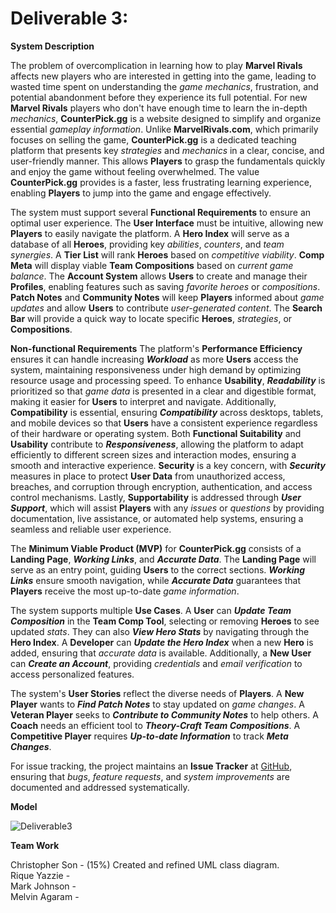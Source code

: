 # Deliverable 3:

**System Description**

The problem of overcomplication in learning how to play **Marvel Rivals** affects new players who are interested in getting into the game, leading to wasted time spent on understanding the *game mechanics*, frustration, and potential abandonment before they experience its full potential. For new **Marvel Rivals** players who don't have enough time to learn the in-depth *mechanics*, **CounterPick.gg** is a website designed to simplify and organize essential *gameplay information*. Unlike **MarvelRivals.com**, which primarily focuses on selling the game, **CounterPick.gg** is a dedicated teaching platform that presents key *strategies* and *mechanics* in a clear, concise, and user-friendly manner. This allows **Players** to grasp the fundamentals quickly and enjoy the game without feeling overwhelmed. The value **CounterPick.gg** provides is a faster, less frustrating learning experience, enabling **Players** to jump into the game and engage effectively.

The system must support several **Functional Requirements** to ensure an optimal user experience. The **User Interface** must be intuitive, allowing new **Players** to easily navigate the platform. A **Hero Index** will serve as a database of all **Heroes**, providing key *abilities*, *counters*, and *team synergies*. A **Tier List** will rank **Heroes** based on *competitive viability*. **Comp Meta** will display viable **Team Compositions** based on *current game balance*. The **Account System** allows **Users** to create and manage their **Profiles**, enabling features such as saving *favorite heroes* or *compositions*. **Patch Notes** and **Community Notes** will keep **Players** informed about *game updates* and allow **Users** to contribute *user-generated content*. The **Search Bar** will provide a quick way to locate specific **Heroes**, *strategies*, or **Compositions**.

**Non-functional Requirements** The platform's **Performance Efficiency** ensures it can handle increasing ***Workload*** as more **Users** access the system, maintaining responsiveness under high demand by optimizing resource usage and processing speed. To enhance **Usability**, ***Readability*** is prioritized so that *game data* is presented in a clear and digestible format, making it easier for **Users** to interpret and navigate. Additionally, **Compatibility** is essential, ensuring ***Compatibility*** across desktops, tablets, and mobile devices so that **Users** have a consistent experience regardless of their hardware or operating system. Both **Functional Suitability** and **Usability** contribute to ***Responsiveness***, allowing the platform to adapt efficiently to different screen sizes and interaction modes, ensuring a smooth and interactive experience. **Security** is a key concern, with ***Security*** measures in place to protect **User Data** from unauthorized access, breaches, and corruption through encryption, authentication, and access control mechanisms. Lastly, **Supportability** is addressed through ***User Support***, which will assist **Players** with any *issues* or *questions* by providing documentation, live assistance, or automated help systems, ensuring a seamless and reliable user experience.

The **Minimum Viable Product (MVP)** for **CounterPick.gg** consists of a **Landing Page**, ***Working Links***, and ***Accurate Data***. The **Landing Page** will serve as an entry point, guiding **Users** to the correct sections. ***Working Links*** ensure smooth navigation, while ***Accurate Data*** guarantees that **Players** receive the most up-to-date *game information*.

The system supports multiple **Use Cases**. A **User** can ***Update Team Composition*** in the **Team Comp Tool**, selecting or removing **Heroes** to see updated *stats*. They can also ***View Hero Stats*** by navigating through the **Hero Index**. A **Developer** can ***Update the Hero Index*** when a new **Hero** is added, ensuring that *accurate data* is available. Additionally, a **New User** can ***Create an Account***, providing *credentials* and *email verification* to access personalized features.

The system's **User Stories** reflect the diverse needs of **Players**. A **New Player** wants to ***Find Patch Notes*** to stay updated on *game changes*. A **Veteran Player** seeks to ***Contribute to Community Notes*** to help others. A **Coach** needs an efficient tool to ***Theory-Craft Team Compositions***. A **Competitive Player** requires ***Up-to-date Information*** to track ***Meta Changes***.

For issue tracking, the project maintains an **Issue Tracker** at [GitHub](https://github.com/Rique-Yazzie/cs386-a1/issues), ensuring that *bugs*, *feature requests*, and *system improvements* are documented and addressed systematically.

**Model**

![Deliverable3](https://github.com/user-attachments/assets/91df31b4-f6bd-4a39-8628-c7977eaf3077)

**Team Work**

Christopher Son - (15%) Created and refined UML class diagram. \
Rique Yazzie - \
Mark Johnson - \
Melvin Agaram - 
